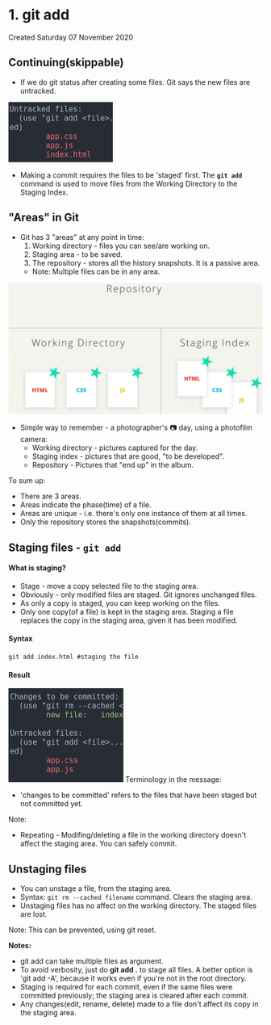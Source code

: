 # 1. git add
Created Saturday 07 November 2020

Continuing(skippable)
---------------------

* If we do git status after creating some files. Git says the new files are untracked.

![](/assets/1._git_add-image-1.png)

* Making a commit requires the files to be 'staged' first. The **``git add``** command is used to move files from the Working Directory to the Staging Index.


"Areas" in Git
--------------

* Git has 3 "areas" at any point in time:
	1. Working directory - files you can see/are working on.
	2. Staging area - to be saved.
	3. The repository - stores all the history snapshots. It is a passive area.
	* Note: Multiple files can be in any area.

![](/assets/1._git_add-image-2.png)

* Simple way to remember - a photographer's 📷️ day, using a photofilm camera:
	* Working directory - pictures captured for the day.
	* Staging index - pictures that are good, "to be developed".
	* Repository - Pictures that "end up" in the album.

To sum up:

* There are 3 areas.
* Areas indicate the phase(time) of a file.
* Areas are unique - i.e. there's only one instance of them at all times.
* Only the repository stores the snapshots(commits).


Staging files - ``git add``
---------------------------

#### What is staging?

* Stage - move a copy selected file to the staging area.
* Obviously - only modified files are staged. Git ignores unchanged files.
* As only a copy is staged, you can keep working on the files.
* Only one copy(of a file) is kept in the staging area. Staging a file replaces the copy in the staging area, given it has been modified.


#### Syntax
	git add index.html #staging the file

#### Result
![](/assets/1._git_add-image-3.png)
Terminology in the message:

* 'changes to be committed' refers to the files that have been staged but not committed yet.


Note:

* Repeating - Modifing/deleting a file in the working directory doesn't affect the staging area. You can safely commit.


Unstaging files
---------------

* You can unstage a file, from the staging area.
* Syntax: ``git rm --cached filename`` command. Clears the staging area.
* Unstaging files has no affect on the working directory. The staged files are lost.

Note: This can be prevented, using git reset.

**Notes:**

* git add can take multiple files as argument.
* To avoid verbosity, just do **git add .** to stage all files. A better option is 'git add -A', because it works even if you're not in the root directory.
* Staging is required for each commit, even if the same files were committed previously; the staging area is cleared after each commit.
* Any changes(edit, rename, delete) made to a file don't affect its copy in the staging area.




